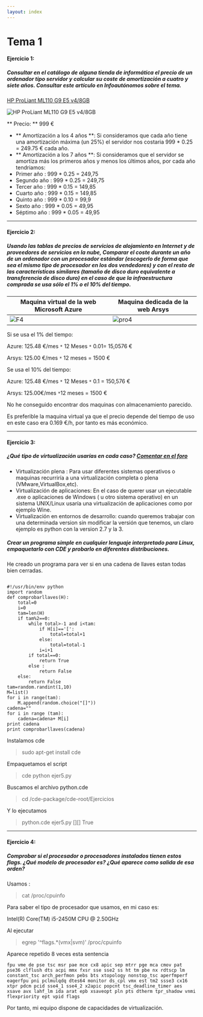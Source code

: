 ```yaml
---
layout: index
---
```



# Tema 1


#### Ejercicio  1: 
##### Consultar en el catálogo de alguna tienda de informática el precio de un ordenador tipo servidor y calcular su coste de amortización a cuatro y siete años. Consultar este artículo en Infoautónomos sobre el tema.



[HP ProLiant ML110 G9 E5 v4/8GB](https://www.pccomponentes.com/hp-proliant-ml110-g9-e5-v4-8gb)
 
![HP ProLiant ML110 G9 E5 v4/8GB](https://thumb.pccomponentes.com/w-85-85/articles/10/102676/hp-proliant-ml110-g9-e5-v4-8gb-1.jpg)

** Precio: ** 999 € 


- ** Amortización a los 4 años **:  Si consideramos que cada año tiene una amortización máxima (un 25%) el servidor nos costaria 999 * 0.25 = 249.75 € cada año.
-  ** Amortización a los 7 años **: Si consideramos que el servidor se amortiza más los primeros años y menos los últimos años, por cada año tendriamos:
 -  Primer año :  999 * 0.25 = 249,75
 -  Segundo año : 999 * 0.25 = 249,75
 -  Tercer año :  999 * 0.15 = 149,85
 -  Cuarto año :  999 * 0.15 = 149,85
 -  Quinto año :  999 * 0.10 = 99,9
 -  Sexto año :   999 * 0.05 = 49,95
 -  Séptimo año : 999 * 0.05 = 49,95


_ _ _ 


#### Ejercicio  2: 

##### Usando las tablas de precios de servicios de alojamiento en Internet y de proveedores de servicios en la nube, Comparar el coste durante un año de un ordenador con un procesador estándar (escogerlo de forma que sea el mismo tipo de procesador en los dos vendedores) y con el resto de las características similares (tamaño de disco duro equivalente a transferencia de disco duro) en el caso de que la infraestructura comprada se usa sólo el 1% o el 10% del tiempo.


| Maquina virtual de la web Microsoft Azure | Maquina dedicada de la web Arsys |
|--------|--------|
| ![F4](http://i1356.photobucket.com/albums/q726/Makelele_Junior/F4_zpsmngnbkzl.png?t=1475617759)       | ![pro4](http://i1356.photobucket.com/albums/q726/Makelele_Junior/pro4_zpstegdgw2q.png?t=1475617756)       |



Si se usa el 1% del tiempo:

Azure:  125.48 €/mes `*` 12 Meses `*` 0.01= 15,0576 €

Arsys: 125.00 €/mes `*` 12 meses = 1500 €



Se usa el 10% del tiempo:

Azure:  125.48 €/mes `*` 12 Meses `*` 0.1 = 150,576 €

Arsys: 125.00€/mes `*`12 meses = 1500 €

No he conseguido encontrar dos maquinas con almacenamiento parecido.

Es preferible la maquina virtual ya que el precio depende del tiempo de uso en este caso era 0.169 €/h, por tanto es más económico.

_ _ _ 


#### Ejercicio  3:

##### ¿Qué tipo de virtualización usarías en cada caso? [Comentar en el foro](https://github.com/JJ/IV16-17/issues/1)

- Virtualización plena : Para usar diferentes sistemas operativos o maquinas recurriría a una virtualización completa o plena (VMware,VirtualBox,etc).
- Virtualización de aplicaciones: En el caso de querer usar un ejecutable .exe o aplicaciones de Windows ( u otro sistema operativo) en un sistema UNIX/Linux usaría una virtualización de aplicaciones como por ejemplo Wine.
- Virtualización en entornos de desarrollo: cuando queremos trabajar con una determinada version sin modificar la versión que tenemos, un claro ejemplo es python con la version 2.7 y la 3.


##### Crear un programa simple en cualquier lenguaje interpretado para Linux, empaquetarlo con CDE y probarlo en diferentes distribuciones.

He creado un programa para ver si en una cadena de llaves estan todas bien cerradas.
```

#!/usr/bin/env python
import random
def comprobarllaves(H):
	total=0
	i=0
	tam=len(H)
	if tam%2==0:
		while total>-1 and i<tam:
			if H[i]=='[':
				total=total+1
			else:
				total=total-1
			i=i+1
		if total==0:
			return True
		else :
			return False
	else:
		return False
tam=random.randint(1,10)
M=list()
for i in range(tam):
	M.append(random.choice("[]"))
cadena=""
for i in range (tam):
	cadena=cadena+ M[i]
print cadena
print comprobarllaves(cadena)

```
Instalamos cde

> sudo apt-get install cde

Empaquetamos el script

> cde python ejer5.py

Buscamos el archivo python.cde

> cd /cde-package/cde-root/Ejercicios

Y lo ejecutamos

> python.cde ejer5.py
> [][]
> True


_ _ _ 


#### Ejercicio 4:

##### Comprobar si el procesador o procesadores instalados tienen estos flags. ¿Qué modelo de procesador es? ¿Qué aparece como salida de esa orden?

Usamos :

> cat /proc/cpuinfo

Para saber el tipo de procesador que usamos, en mi caso es:

Intel(R) Core(TM) i5-2450M CPU @ 2.50GHz

Al ejecutar 
> egrep '^flags.*(vmx|svm)' /proc/cpuinfo

Aparece repetido 8 veces esta sentencia
```
fpu vme de pse tsc msr pae mce cx8 apic sep mtrr pge mca cmov pat pse36 clflush dts acpi mmx fxsr sse sse2 ss ht tm pbe nx rdtscp lm constant_tsc arch_perfmon pebs bts xtopology nonstop_tsc aperfmperf eagerfpu pni pclmulqdq dtes64 monitor ds_cpl vmx est tm2 ssse3 cx16 xtpr pdcm pcid sse4_1 sse4_2 x2apic popcnt tsc_deadline_timer aes xsave avx lahf_lm ida arat epb xsaveopt pln pts dtherm tpr_shadow vnmi flexpriority ept vpid flags 
```

Por tanto, mi equipo dispone de capacidades de virtualización.